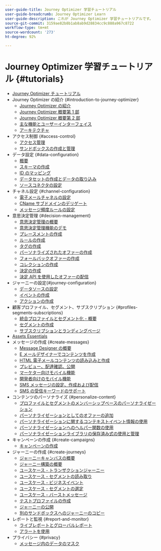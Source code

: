 ```yaml
---
user-guide-title: Journey Optimizer 学習チュートリアル
user-guide-breadcrumb: Journey Optimizer Learn
user-guide-description: これが Journey Optimizer 学習チュートリアルです。
source-git-commit: 3159ae82b8b1ab8ab9d28834cc9c888a967c8722
workflow-type: tm+mt
source-wordcount: '273'
ht-degree: 92%

---
```



# Journey Optimizer 学習チュートリアル {#tutorials}

+ [Journey Optimizer チュートリアル](/help/overview.md)
+ Journey Optimizer の紹介 {#introduction-to-journey-optimizer}
   + [Journey Optimizer の紹介](/help/introduction/introduction.md)
   + [Journey Optimizer 概要第 1 部](/help/introduction/journey-optimizer-overview-part-1.md)
   + [Journey Optimizer 概要第 2 部](/help/introduction/journey-optimizer-overview-part-2.md)
   + [主な機能とユーザーインターフェイス](/help/introduction/key-capabilities-and-user-interface.md)
   + [アーキテクチャ](/help/introduction/architecture.md)
+ アクセス制御 {#access-control}
   + [アクセス管理](/help/set-up-access/access-management.md)
   + [サンドボックスの作成と管理](/help/set-up-access/create-and-manage-sandboxes.md)
+ データ設定 {#data-configuration}
   + [概要](/help/set-up-data/set-up-data-overview.md)
   + [スキーマの作成](/help/set-up-data/create-schema.md)
   + [ID のマッピング](/help/set-up-data/map-identities.md)
   + [データセットの作成とデータの取り込み](/help/set-up-data/create-datasets-and-ingest-data.md)
   + [ソースコネクタの設定](/help/set-up-data/configure-source-connectors.md)
+ チャネル設定 {#channel-configuration}
   + [電子メールチャネルの設定](/help/set-up-email-channel/set-up-email-channel.md)
   + [CName サブドメインのデリゲート](/help/set-up-email-channel/delegate-cname-subdomains.md)
   + [メッセージ頻度ルールの設定](/help/administration/configure-frequency-rules.md)
+ 意思決定管理 {#decision-management}
   + [意思決定管理の概要](/help/decision-management/introduction-to-decision-management.md)
   + [意思決定管理機能のデモ](/help/decision-management/demo-of-decision-management-capabilities.md)
   + [プレースメントの作成](/help/decision-management/create-placements.md)
   + [ルールの作成](/help/decision-management/create-rules.md)
   + [タグの作成](/help/decision-management/create-tags.md)
   + [パーソナライズされたオファーの作成](/help/decision-management/create-personalized-offers.md)
   + [フォールバックオファーの作成](/help/decision-management/create-fallback-offers.md)
   + [コレクションの作成](/help/decision-management/create-collections.md)
   + [決定の作成](/help/decision-management/create-decisions.md)
   + [決定 API を使用したオファーの配信](/help/decision-management/deliver-offers-with-the-decisions-api.md)
+ ジャーニーの設定{#journey-configuration}
   + [データソースの設定](/help/set-up-journeys/configure-data-sources.md)
   + [イベントの作成](/help/set-up-journeys/create-events.md)
   + [アクションの作成](/help/set-up-journeys/create-actions.md)
+ 顧客プロファイル、セグメント、サブスクリプション {#profiles-segments-subscriptions}
   + [統合プロファイルとセグメント化 - 概要](/help/set-up-resources/unified-profile-and-segmentation-overview.md)
   + [セグメントの作成](/help/set-up-resources/create-segments.md)
   + [サブスクリプションとランディングページ](/help/subscriptions-and-landing-pages.md)
+ [Assets Essentials](/help/assets-essentials-overview.md)
+ メッセージの作成 {#create-messages}
   + [Message Designer の概要](/help/create-messages/message-designer-overview.md)
   + [E メールデザイナーでコンテンツを作成](/help/create-messages/create-content-with-the-email-designer.md)
   + [HTML 電子メールコンテンツの読み込みと作成](/help/create-messages/import-and-author-html-email-content.md)
   + [プレビュー、配達確認、公開](/help/create-messages/preview-proof-and-publish.md)
   + [マーケター向けモバイル機能](/help/create-messages/mobile-capabilities.md)
   + [開発者向けのモバイル機能](/help/create-messages/mobile-capabilities-for-developers.md)
   + [SMS メッセージの設定、作成および配信](/help/create-messages/configure-author-and-deliver-sms-messages.md)
   + [SMS の受信キーワードのサポート](/help/create-messages/inbound-keyword-support-for-sms.md)
+ コンテンツのパーソナライズ {#personalize-content}
   + [プロファイルとセグメントのメンバーシップベースのパーソナライゼーション](/help/personalize-content/profile-and-segment-membership-based-personalization.md)
   + [パーソナライゼーションとしてのオファーの追加](/help/personalize-content/add-offer-decisioning-to-messages.md)
   + [パーソナライゼーションに関するコンテキストイベント情報の使用](/help/personalize-content/use-contextual-event-information-for-personalization.md)
   + [パーソナライゼーションへのヘルパー関数の使用](/help/personalize-content/use-helper-functions-for-personalization.md)
   + [パーソナライゼーションライブラリの保存済み式の使用と管理](/help/personalize-content/use-and-manage-saved-expressions-in-personalization-library.md)
+ キャンペーンの作成 {#create-campaigns}
   + [キャンペーンの作成](/help/create-champaigns/create-a-campaign.md)
+ ジャーニーの作成 {#create-journeys}
   + [ジャーニーキャンバスの概要](/help/create-journeys/overview-over-the-journey-canvas.md)
   + [ジャーニー構築の概要](/help/create-journeys/introduction-to-building-a-journey.md)
   + [ユースケース - トランザクションジャーニー](/help/create-journeys/use-case-transactional-journey.md)
   + [ユースケース - セグメントの読み取り](/help/create-journeys/use-case-read-segment.md)
   + [ユースケース - ビジネスイベント](/help/create-journeys/use-case-business-event.md)
   + [ユースケース - セグメントの選定](/help/create-journeys/use-case-read-segment-qualification.md)
   + [ユースケース - バーストメッセージ](/help/create-journeys/use-case-burst-message.md)
   + [テストプロファイルの作成](/help/create-journeys/test-a-journey.md)
   + [ジャーニーの公開](/help/create-journeys/publish-a-journey.md)
   + [別のサンドボックスへのジャーニーのコピー](/help/create-journeys/copy-a-journey.md)
+ レポートと監視 {#report-and-monitor}
   + [ライブレポートとグローバルレポート](/help/report-and-monitor/live-and-global-reports.md)
   + [アラートを使用](/help/administration/alerts.md)
+ プライバシー {#privacy}
   + [メッセージ内のデータのマスク](/help/privacy/mask-data-in-messages.md)
